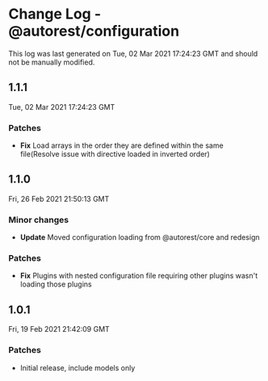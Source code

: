 # Change Log - @autorest/configuration

This log was last generated on Tue, 02 Mar 2021 17:24:23 GMT and should not be manually modified.

## 1.1.1
Tue, 02 Mar 2021 17:24:23 GMT

### Patches

- **Fix** Load arrays in the order they are defined within the same file(Resolve issue with directive loaded in inverted order)

## 1.1.0
Fri, 26 Feb 2021 21:50:13 GMT

### Minor changes

- **Update** Moved configuration loading from @autorest/core and redesign

### Patches

- **Fix** Plugins with nested configuration file requiring other plugins wasn't loading those plugins

## 1.0.1
Fri, 19 Feb 2021 21:42:09 GMT

### Patches

- Initial release, include models only

